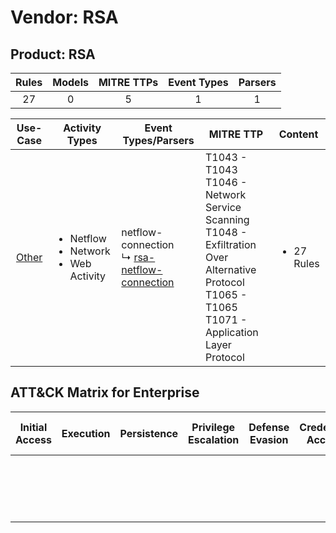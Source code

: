 Vendor: RSA
===========
Product: RSA
------------
| Rules | Models | MITRE TTPs | Event Types | Parsers |
|:-----:|:------:|:----------:|:-----------:|:-------:|
|  27   |   0    |     5      |      1      |    1    |

|               Use-Case                | Activity Types                                                 | Event Types/Parsers                                                                                        | MITRE TTP                                                                                                                                                      | Content                    |
|:-------------------------------------:| -------------------------------------------------------------- | ---------------------------------------------------------------------------------------------------------- | -------------------------------------------------------------------------------------------------------------------------------------------------------------- | -------------------------- |
| [Other](../UseCases/usecase_other.md) | <ul><li>Netflow</li><li>Network</li><li>Web Activity</li></ul> |  netflow-connection<br> ↳ [rsa-netflow-connection](../Parsers/parserContent_rsa-netflow-connection.md)<br> | T1043 - T1043<br>T1046 - Network Service Scanning<br>T1048 - Exfiltration Over Alternative Protocol<br>T1065 - T1065<br>T1071 - Application Layer Protocol<br> | <ul><li>27 Rules</li></ul> |

ATT&CK Matrix for Enterprise
----------------------------
| Initial Access | Execution | Persistence | Privilege Escalation | Defense Evasion | Credential Access | Discovery                                                                     | Lateral Movement | Collection | Command and Control                                                             | Exfiltration                                                                                | Impact |
| -------------- | --------- | ----------- | -------------------- | --------------- | ----------------- | ----------------------------------------------------------------------------- | ---------------- | ---------- | ------------------------------------------------------------------------------- | ------------------------------------------------------------------------------------------- | ------ |
|                |           |             |                      |                 |                   | [Network Service Scanning](https://attack.mitre.org/techniques/T1046)<br><br> |                  |            | [Application Layer Protocol](https://attack.mitre.org/techniques/T1071)<br><br> | [Exfiltration Over Alternative Protocol](https://attack.mitre.org/techniques/T1048)<br><br> |        |